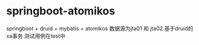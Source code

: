 # springboot-atomikos
springboot + druid + mybatis + atomikos
数据源为jta01 和 jta02
基于druid的xa事务
测试用例在test中
